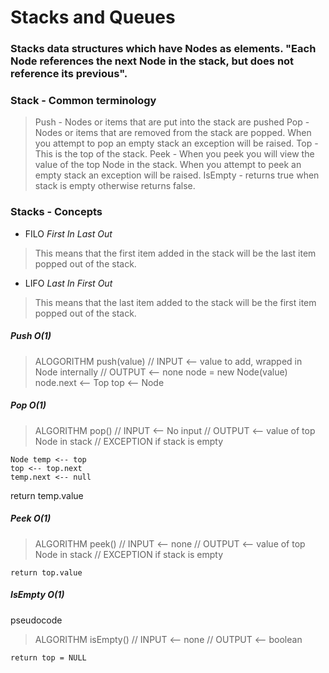 # Stacks and Queues 

### Stacks data structures which have Nodes as elements. "Each Node references the next Node in the stack, but does not reference its previous".

### Stack - Common terminology

 >  Push - Nodes or items that are put into the stack are pushed
    Pop - Nodes or items that are removed from the stack are popped. When you attempt to pop an empty stack an exception will be raised.
    Top - This is the top of the stack.
    Peek - When you peek you will view the value of the top Node in the stack. When you attempt to peek an empty stack an exception will be raised.
    IsEmpty - returns true when stack is empty otherwise returns false.

### Stacks - Concepts 



- FILO *First In Last Out*
>  This means that the first item added in the stack will be the last item popped out of the stack.

- LIFO *Last In First Out*
> This means that the last item added to the stack will be the first item popped out of the stack.



##### Push O(1)

>    ALOGORITHM push(value)
    // INPUT <-- value to add, wrapped in Node internally
    // OUTPUT <-- none
    node = new Node(value)
    node.next <-- Top
    top <-- Node

##### Pop O(1)

>    ALGORITHM pop()
    // INPUT <-- No input
    // OUTPUT <-- value of top Node in stack
    // EXCEPTION if stack is empty

    Node temp <-- top
    top <-- top.next
    temp.next <-- null
   return temp.value


##### Peek O(1)

>   ALGORITHM peek()
    // INPUT <-- none
    // OUTPUT <-- value of top Node in stack
    // EXCEPTION if stack is empty

    return top.value


##### IsEmpty O(1)
pseudocode 

>    ALGORITHM isEmpty()
    // INPUT <-- none
    // OUTPUT <-- boolean

    return top = NULL